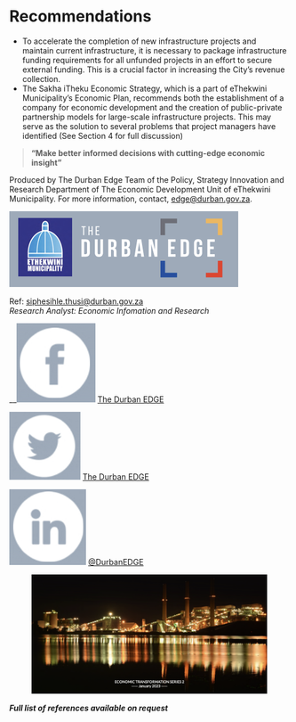 # Recommendations

* To accelerate the completion of new infrastructure projects and maintain current infrastructure, it is necessary to package infrastructure funding requirements for all unfunded projects in an effort to secure external funding. This is a crucial factor in increasing the City’s revenue collection.
* The Sakha iTheku Economic Strategy, which is a part of eThekwini Municipality’s Economic Plan, recommends both the establishment of a company for economic development and the creation of public-private partnership models for large-scale infrastructure projects. This may serve as the solution to several problems that project managers have identified (See Section 4 for full discussion)

> **“Make better informed decisions with cutting-edge economic insight”**

Produced by The Durban Edge Team of the Policy, Strategy Innovation and Research Department of The Economic Development Unit of eThekwini Municipality. For more information, contact, [edge@durban.gov.za](mailto:edge@durban.gov.za).

![](<.gitbook/assets/image (6).png>)

Ref: [siphesihle.thusi@durban.gov.za](mailto:siphesihle.thusi@durban.gov.za)\
_Research Analyst: Economic Infomation and Research_

__<img src=".gitbook/assets/image (2).png" alt="" data-size="line"> [The Durban EDGE](https://web.facebook.com/durbanedge)

<img src=".gitbook/assets/image (5).png" alt="" data-size="line"> [The Durban EDGE](https://twitter.com/DurbanEdge)

<img src=".gitbook/assets/image.png" alt="" data-size="line"> [@DurbanEDGE](https://www.linkedin.com/company/the-durban-edge/)

<figure><img src=".gitbook/assets/image (7).png" alt=""><figcaption></figcaption></figure>

_**Full list of references available on request**_
